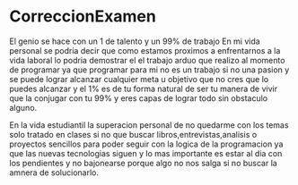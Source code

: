 # CorreccionExamen
El genio se hace con un 1 de talento y un 99% de trabajo
En mi vida personal se podria decir que como estamos proximos a enfrentarnos a la vida laboral
lo podria demostrar el el trabajo arduo que realizo al momento de programar ya que programar para mi
no es un trabajo si no una pasion y se puede lograr alcanzar cualquier meta u objetivo que no cres que lo 
puedes alcanzar y el 1% es de tu forma natural de ser tu manera de vivir que la conjugar con tu 99% y eres capas de lograr 
todo sin obstaculo alguno.


En la vida estudiantil la superacion personal de no quedarme con los temas solo tratado en clases si no que buscar 
libros,entrevistas,analisis o proyectos sencillos para poder seguir con la logica de la programacion ya que las nuevas 
tecnologias siguen y lo mas importante es estar al dia con los pendientes y no bajonearse porque algo no nos salga si
no buscar la amnera de solucionarlo.
